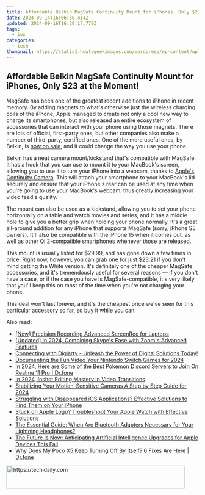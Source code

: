 ```yaml
---
title: Affordable Belkin MagSafe Continuity Mount for iPhones, Only $23 at the Moment!
date: 2024-09-14T16:06:38.414Z
updated: 2024-09-16T16:29:17.779Z
tags:
  - ios
categories:
  - tech
thumbnail: https://static1.howtogeekimages.com/wordpress/wp-content/uploads/2022/10/continuity_camera_hero_desk_view_apple.png
---
```


## Affordable Belkin MagSafe Continuity Mount for iPhones, Only $23 at the Moment!

MagSafe has been one of the greatest recent additions to iPhone in recent memory. By adding magnets to what's otherwise just the wireless charging coils of the iPhone, Apple managed to create not only a cool new way to charge its smartphones, but also released an entire ecosystem of accessories that can interact with your phone using those magnets. There are lots of official, first-party ones, but other companies also make a number of third-party, certified ones. One of the more useful ones, by Belkin, is [now on sale](https://www.amazon.com/dp/B0BJNV9KDC?tag=hotoge-20&ascsubtag=UUhtgUeUpU2000297&asc%5Frefurl=https%3A%2F%2Fwww.howtogeek.com%2Fbelkins-magsafe-continuity-mount-is-just-23-right-now%2F&asc%5Fcampaign=Short-Term), and it could change the way you use your phone.

 Belkin has a neat camera mount/kickstand that's compatible with MagSafe. It has a hook that you can use to mount it to your MacBook's screen, allowing you to use it to turn your iPhone into a webcam, thanks to [Apple's Continuity Camera](https://dvd-bd.techidaily.com/diy-tutorial-transform-your-mp4-videos-into-a-professional-costless-dvd-with-ease/). This will attach your smartphone to your MacBook's lid securely and ensure that your iPhone's rear can be used at any time when you're going to use your MacBook's webcam, thus greatly increasing your video feed's quality.

 The mount can also be used as a kickstand, allowing you to set your phone horizontally on a table and watch movies and series, and it has a middle hole to give you a better grip when holding your phone normally. It's a great all-around addition for any iPhone that supports MagSafe (sorry, iPhone SE owners). It'll also be compatible with the iPhone 15 when it comes out, as well as other Qi 2-compatible smartphones whenever those are released.

 This mount is usually listed for $29.99, and has gone down a few times in price. Right now, however, you can [grab one for just $23.21](https://www.amazon.com/dp/B0BJNV9KDC?tag=hotoge-20&ascsubtag=UUhtgUeUpU2000297&asc%5Frefurl=https%3A%2F%2Fwww.howtogeek.com%2Fbelkins-magsafe-continuity-mount-is-just-23-right-now%2F&asc%5Fcampaign=Short-Term) if you don't mind getting the White version. It's definitely one of the cheaper MagSafe accessories, and it's tremendously useful for several reasons — if you don't have a case, or if the case you have is MagSafe-compatible, it's very likely that you'll keep this on most of the time when you're not charging your phone.

 This deal won't last forever, and it's the cheapest price we've seen for this particular accessory so far, so [buy it](https://www.amazon.com/dp/B0BJNV9KDC?tag=hotoge-20&ascsubtag=UUhtgUeUpU2000297&asc%5Frefurl=https%3A%2F%2Fwww.howtogeek.com%2Fbelkins-magsafe-continuity-mount-is-just-23-right-now%2F&asc%5Fcampaign=Short-Term) while you can.

<ins class="adsbygoogle"
     style="display:block"
     data-ad-format="autorelaxed"
     data-ad-client="ca-pub-7571918770474297"
     data-ad-slot="1223367746"></ins>

<ins class="adsbygoogle"
     style="display:block"
     data-ad-client="ca-pub-7571918770474297"
     data-ad-slot="8358498916"
     data-ad-format="auto"
     data-full-width-responsive="true"></ins>

<span class="atpl-alsoreadstyle">Also read:</span>
<div><ul>
<li><a href="https://video-capture.techidaily.com/new-precision-recording-advanced-screenrec-for-laptops/"><u>[New] Precision Recording Advanced ScreenRec for Laptops</u></a></li>
<li><a href="https://article-files.techidaily.com/updated-in-2024-combining-skypes-ease-with-zooms-advanced-features/"><u>[Updated] In 2024, Combining Skype's Ease with Zoom's Advanced Features</u></a></li>
<li><a href="https://blog-min.techidaily.com/connecting-with-digiarty-unleash-the-power-of-digital-solutions-today/"><u>Connecting with Digiarty - Unleash the Power of Digital Solutions Today!</u></a></li>
<li><a href="https://video-capture.techidaily.com/documenting-the-fun-video-your-nintendo-switch-games-for-2024/"><u>Documenting the Fun Video Your Nintendo Switch Games for 2024</u></a></li>
<li><a href="https://pokemon-go-android.techidaily.com/in-2024-here-are-some-of-the-best-pokemon-discord-servers-to-join-on-realme-11-pro-drfone-by-drfone-virtual-android/"><u>In 2024, Here are Some of the Best Pokemon Discord Servers to Join On Realme 11 Pro | Dr.fone</u></a></li>
<li><a href="https://extra-support.techidaily.com/in-2024-inshot-editing-mastery-in-video-transitions/"><u>In 2024, Inshot Editing Mastery in Video Transitions</u></a></li>
<li><a href="https://fox-direct.techidaily.com/stabilizing-your-motion-sensitive-cameras-a-step-by-step-guide-for-2024/"><u>Stabilizing Your Motion-Sensitive Cameras A Step by Step Guide for 2024</u></a></li>
<li><a href="https://fox-that.techidaily.com/struggling-with-disappeared-ios-applications-effective-solutions-to-find-them-on-your-iphone/"><u>Struggling with Disappeared iOS Applications? Effective Solutions to Find Them on Your iPhone</u></a></li>
<li><a href="https://os-tips.techidaily.com/stuck-on-apple-logo-troubleshoot-your-apple-watch-with-effective-solutions/"><u>Stuck on Apple Logo? Troubleshoot Your Apple Watch with Effective Solutions</u></a></li>
<li><a href="https://os-tips.techidaily.com/the-essential-guide-when-are-bluetooth-adapters-necessary-for-your-lightning-headphones/"><u>The Essential Guide: When Are Bluetooth Adapters Necessary for Your Lightning Headphones?</u></a></li>
<li><a href="https://os-tips.techidaily.com/the-future-is-now-anticipating-artificial-intelligence-upgrades-for-apple-devices-this-fall/"><u>The Future Is Now: Anticipating Artificial Intelligence Upgrades for Apple Devices This Fall</u></a></li>
<li><a href="https://howto.techidaily.com/why-does-my-poco-x5-keep-turning-off-by-itself-6-fixes-are-here-drfone-by-drfone-fix-android-problems-fix-android-problems/"><u>Why Does My Poco X5 Keep Turning Off By Itself? 6 Fixes Are Here | Dr.fone</u></a></li>
</ul></div>

<!-- affiliate ads begin -->
<a href="https://aligracehair.sjv.io/c/5597632/2135360/19272" target="_top" id="2135360">
  <img src="//a.impactradius-go.com/display-ad/19272-2135360" border="0" alt="https://techidaily.com" width="468" height="60"/>
</a>
<img height="0" width="0" src="https://aligracehair.sjv.io/i/5597632/2135360/19272" style="position:absolute;visibility:hidden;" border="0" />
<!-- affiliate ads end -->

